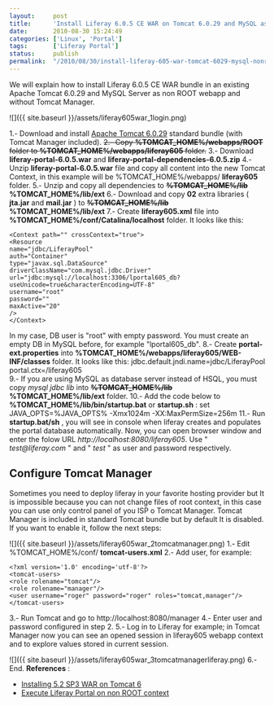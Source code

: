 ```yaml
---
layout:     post
title:      'Install Liferay 6.0.5 CE WAR on Tomcat 6.0.29 and MySQL as non root webapp and without Tomcat Manager'
date:       2010-08-30 15:24:49
categories: ['Linux', 'Portal']
tags:       ['Liferay Portal']
status:     publish 
permalink:  "/2010/08/30/install-liferay-605-war-tomcat-6029-mysql-nonroot-manager/"
---
```

We will explain how to install Liferay 6.0.5 CE WAR bundle in an existing Apache Tomcat 6.0.29 and MySQL Server as non ROOT webapp and without Tomcat Manager.

![]({{ site.baseurl }}/assets/liferay605war_1login.png)  

<!-- more -->

1.- Download and install [Apache Tomcat 6.0.29](http://apache.rediris.es//tomcat/tomcat-6/v6.0.29/bin/apache-tomcat-6.0.29-windows-x86.zip) standard bundle (with Tomcat Manager included).
 ~~2.- Copy **%TOMCAT_HOME%/webapps/ROOT** folder to **%TOMCAT_HOME%/webapps/liferay605** folder.~~
3.- Download **liferay-portal-6.0.5.war** and **liferay-portal-dependencies-6.0.5.zip**
4.- Unzip **liferay-portal-6.0.5.war** file and copy all content into the new Tomcat Context, in this example will be %TOMCAT_HOME%/webapps/ **liferay605** folder.
5.- Unzip and copy all dependencies to ~~**%TOMCAT_HOME%/lib**~~ **%TOMCAT_HOME%/lib/ext**
6.- Download and copy **02** extra libraries ( **jta.jar** and **mail.jar** ) to ~~**%TOMCAT_HOME%/lib**~~ **%TOMCAT_HOME%/lib/ext**
7.- Create **liferay605.xml** file into **%TOMCAT_HOME%/conf/Catalina/localhost** folder. It looks like this:

```text  
<Context path="" crossContext="true">  
<Resource  
name="jdbc/LiferayPool"  
auth="Container"  
type="javax.sql.DataSource"  
driverClassName="com.mysql.jdbc.Driver"  
url="jdbc:mysql://localhost:3306/lportal605_db?useUnicode=true&characterEncoding=UTF-8"  
username="root"  
password=""  
maxActive="20"  
/>  
</Context>  
```  

In my case, DB user is "root" with empty password. You must create an empty DB in MySQL before, for example "lportal605_db".
8.- Create **portal-ext.properties** into **%TOMCAT_HOME%/webapps/liferay605/WEB-INF/classes** folder. It looks like this:
    jdbc.default.jndi.name=jdbc/LiferayPool  
    portal.ctx=/liferay605  
9.- If you are using MySQL as database server instead of HSQL, you must copy _mysql jdbc lib_ into ~~**%TOMCAT_HOME%/lib**~~ **%TOMCAT_HOME%/lib/ext** folder.
10.- Add the code below to **%TOMCAT_HOME%/lib/bin/startup.bat** or **startup.sh** :
    set JAVA_OPTS=%JAVA_OPTS% -Xmx1024m -XX:MaxPermSize=256m
11.- Run **startup.bat/sh** , you will see in console when liferay creates and populates the portal database automatically. Now, you can open browser window and enter the folow URL _http://localhost:8080/liferay605_. Use " _test@liferay.com_ " and " _test_ " as user and password respectively.

## Configure Tomcat Manager

Sometimes you need to deploy liferay in your favorite hosting provider but It is impossible because you can not change files of root context, in this case you can use only control panel of you ISP o Tomcat Manager.
Tomcat Manager is included in standard Tomcat bundle but by default It is disabled. If you want to enable it, follow the next steps:

![]({{ site.baseurl }}/assets/liferay605war_2tomcatmanager.png)
1.- Edit %TOMCAT_HOME%/conf/ **tomcat-users.xml**
2.- Add user, for example:

```text  
<?xml version='1.0' encoding='utf-8'?>  
<tomcat-users>  
<role rolename="tomcat"/>  
<role rolename="manager"/>  
<user username="roger" password="roger" roles="tomcat,manager"/>  
</tomcat-users>  
```  

3.- Run Tomcat and go to http://localhost:8080/manager
4.- Enter user and password configured in step 2.
5.- Log in to Liferay for example; in Tomcat Manager now you can see an opened session in liferay605 webapp context and to explore values stored in current session.

![]({{ site.baseurl }}/assets/liferay605war_3tomcatmanagerliferay.png)
6.- End.
**References** :
* [Installing 5.2 SP3 WAR on Tomcat 6](http://www.liferay.com/es/community/wiki/-/wiki/Main/Installing+5.2+SP3+WAR+on+Tomcat+6)
* [Execute Liferay Portal on non ROOT context](http://holisticsecurity.wordpress.com/2010/07/19/execute-liferay-root-context)

